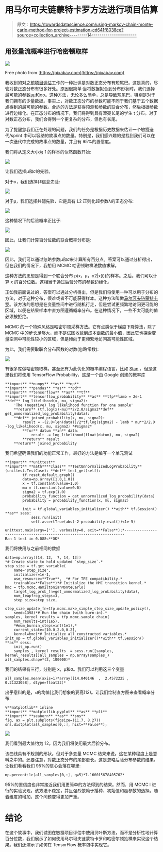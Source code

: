 # 用马尔可夫链蒙特卡罗方法进行项目估算

> 原文：<https://towardsdatascience.com/using-markov-chain-monte-carlo-method-for-project-estimation-cd641f8038ce?source=collection_archive---------14----------------------->

## 用张量流概率进行哈密顿取样

![](img/5dac3be914063f7debcd2acb59a04ea9.png)

Free photo from [https://pixabay.com](https://pixabay.com)

我收到的对[之前项目评估](/agile-estimation-part-ii-80bba09b9fc1)工作的一种批评是对数正态分布有短尾巴。这是真的，尽管对数正态分布有很多好处。原因很简单:当将数据拟合到分布形状时，我们选择最可能的参数μμ和σσ。这种方法，无论多么简单，总是导致短尾巴，特别是对于我们拥有的少量数据。事实上，对数正态分布的参数可能不同于我们基于五个数据点得到的最可能的参数。合适的方法是获得预测和参数的联合分布，然后根据参数进行边缘化。在正态分布的情况下，我们将得到具有漂亮长尾的学生 t 分布。对于对数正态分布，我们会得到一个更复杂的分布，但也有长尾。

为了提醒您我们正在处理的问题，我们的任务是根据历史数据来估计一个敏捷迭代/sprint 中可以容纳的故事点的数量。特别是，我们感兴趣的是找到我们可以在一次迭代中完成的故事点的数量，并且有 95%的置信度。

我们将从定义大小为 1 的样本的似然函数开始:

![](img/90f9dcc51521b4ecbc7174a55a65a89c.png)

让我们选择μ和σ的先验。

对于σ，我们选择非信息先验:

![](img/be04192636a344d61927cf8d6e8794d6.png)

对于μ，我们选择共轭先验，它是具有 L2 正则化超参数λ的正态分布:

![](img/95e33117031661f8f1eb75346512f812.png)

这种情况下的后验概率正比于:

![](img/5f103a2beb1ed4bda671ad53e324b8fd.png)

因此，让我们计算百分位数的联合概率分布是:

![](img/6aa97a8806e62bff22232e831c77bbb7.png)

因此，我们可以通过忽略参数μ和σ来计算所有百分点。答案可以通过分析得出，但在我们的情况下，我想用 MCMC 哈密顿取样法数值求解。

这种方法的思想是得到一个联合分布 p(x，μ，σ2|x(i))的样本。之后，我们可以计算 x 的百分位数。这相当于通过后验分布的参数边缘化。

正如我前面说过的，答案可以通过分析得出，但是我们将使用一种可以用于分布的方法，对于这种分布，很难或者不可能获得样本。这种方法叫做[马尔可夫链蒙特卡罗](https://en.wikipedia.org/wiki/Markov_chain_Monte_Carlo)。该方法的思想是在变量空间中进行随机行走，但是尝试更频繁地访问更可能的区域，以便在结果样本中直方图遵循概率分布。在这种情况下，一些不太可能的值必须被拒绝。

MCMC 的一个特殊风格是哈密尔顿采样方法。它有点类似于梯度下降算法，除了 MCMC 中的步长足够大，而不是试图收敛到成本函数的最小值，因此它也探索变量空间中可能性较小的区域，但是倾向于更频繁地访问高可能性区域。

为此，我们需要取联合分布函数的对数(忽略常数):

![](img/3bed0095df025df4c098ecaca8b82f23.png)

有很多库做哈密顿取样。甚至还有为此优化的概率编程语言，比如 [Stan](https://en.wikipedia.org/wiki/Stan_(software)) 。但是这里我们将使用 TensorFlow Probability，这是一个由 Google 创建的概率库

```
**import** **numpy** **as** **np**
**import** **pandas** **as** **pd**
**import** **tensorflow** **as** **tf**
**import** **tensorflow_probability** **as** **tfp**lamb = 2e-1
**def** log_likelihood(x, mu, sigma2):
    'The (negative) log likelihood function for one sample'
    **return** (tf.log(x)-mu)**2/2.0/sigma2**def** get_unnormalized_log_probability(data):
    **def** joined_probability(x, mu, sigma2):
        result = -(2.0+len(data))/2*tf.log(sigma2) - lamb * mu**2/2.0 -log_likelihood(x, mu, sigma2) *#sigma2*
        **for** datum **in** data:
            result -= log_likelihood(float(datum), mu, sigma2)
        **return** result
    **return** joined_probability
```

我们希望确保我们的功能正常工作，最好的方法是编写一个单元测试

```
**import** **unittest**
**import** **math****class** **TestUnnormalizedLogProbability**(unittest.TestCase): **def** test_get(self):
        tf.reset_default_graph()
        data=np.array([1.0,1.0])
        x = tf.constant(value=1.0)
        mu = tf.constant(value=0.0)
        sigma2 = tf.exp(1.0)
        probability_function = get_unnormalized_log_probability(data)
        probability = probability_function(x, mu, sigma2)

        init = tf.global_variables_initializer() **with** tf.Session() **as** sess:
            sess.run(init)
            self.assertTrue(abs(-2-probability.eval())<1e-5)

unittest.main(argv=[''], verbosity=0, exit=**False**);*----------------------------------------------------------------------
Ran 1 test in 0.088s**OK*
```

我们将使用与之前相同的数据

```
data=np.array([14, 12,  7, 14, 13])
*# Create state to hold updated `step_size`.*
step_size = tf.get_variable(
    name='step_size',
    initializer=1e-1,
    use_resource=**True**,  *# For TFE compatibility.*
    trainable=**False**)*# Initialize the HMC transition kernel.*
hmc = tfp.mcmc.HamiltonianMonteCarlo(
    target_log_prob_fn=get_unnormalized_log_probability(data),
    num_leapfrog_steps=3,
    step_size=step_size,
    step_size_update_fn=tfp.mcmc.make_simple_step_size_update_policy(),
    seed=1398)*# Run the chain (with burn-in).*
samples, kernel_results = tfp.mcmc.sample_chain(
    num_results=int(1e5),
    *#num_burnin_steps=int(1e1),*
    current_state=[10.0,2.0,0.2],
    kernel=hmc)*# Initialize all constructed variables.*
init_op = tf.global_variables_initializer()**with** tf.Session() **as** sess:
    init_op.run()
    samples_, kernel_results_ = sess.run([samples, kernel_results])all_samples = np.array(samples_)
all_samples.shape*(3, 100000)*
```

我们的结果有三行，分别是 x，μ和σ。我们可以利用这三个变量

```
all_samples.mean(axis=1)*array([14.040146  ,  2.4572225 ,  0.21323058], dtype=float32)*
```

出乎意料的是，`x`的均值比我们想象的要高(12)。让我们绘制直方图来查看概率分布:

```
%**matplotlib** inline
**import** **matplotlib.pyplot** **as** **plt**
**import** **seaborn** **as** **sns**
fig, ax = plt.subplots(figsize=(11.7, 8.27))
sns.distplot(all_samples[0,:], hist=**False**);
```

![](img/6e5cd2cee501e4eeec1c4ca1a96771ac.png)

我们看到最大值约为 12，因为我们将使用最大后验分布。

该曲线具有不规则的形状，但对于多变量 MCMC 结果来说，这在某种程度上是意料之中的。还要注意，对数正态分布的尾部更长。这是忽略后验分布参数的结果。让我们看看我们 95%的信心会落在哪里:

```
np.percentile(all_samples[0,:], q=5)*7.160015678405762*
```

95%的置信度也非常接近我们用更简单的方法得到的结果。然而，用 MCMC I 进行的实验发现，该方法不稳定，并且强烈依赖于播种、初始值和超参数的选择。随着维度的增加，这个问题变得更加严重。

# 结论

在这个故事中，我们试图在敏捷项目评估中使用贝叶斯方法，而不是分析性地计算百分位数，我们展示了如何使用马尔可夫链蒙特卡罗和哈密尔顿抽样来实现这个结果。我们还演示了如何在 TensorFlow 概率包中实现它。